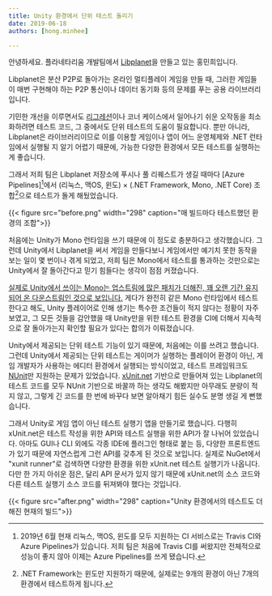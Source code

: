 ```yaml
---
title: Unity 환경에서 단위 테스트 돌리기
date: 2019-06-18
authors: [hong.minhee]

---
```


안녕하세요. 플라네타리움 개발팀에서 [Libplanet]을 만들고 있는 홍민희입니다.

Libplanet은 분산 P2P로 돌아가는 온라인 멀티플레이 게임을 만들 때,
그러한 게임들이 매번 구현해야 하는 P2P 통신이나 데이터 동기화 등의
문제를 푸는 공용 라이브러리입니다.

기민한 개선을 이루면서도 [리그레션]이나 코너 케이스에서
일어나기 쉬운 오작동을 최소화하려면 테스트 코드, 그 중에서도 단위 테스트의
도움이 필요합니다.  뿐만 아니라, Libplanet은 라이브러리이므로
이를 이용할 게임이나 앱이 어느 운영체제와 .NET 런타임에서 실행될
지 알기 어렵기 때문에, 가능한 다양한 환경에서 모든 테스트를 실행하는 게 좋습니다.

그래서 저희 팀은 Libplanet 저장소에 푸시나 풀 리퀘스트가 생길 때마다
[Azure Pipelines][^1]에서 (리눅스, 맥OS, 윈도) × (.NET Framework,
Mono, .NET Core) 조합[^2]으로 테스트가 돌게 해뒀었습니다.

{{< figure src="before.png" width="298" caption="매 빌드마다 테스트했던 환경의 조합">}}

처음에는 Unity가 Mono 런타임을 쓰기 때문에 이 정도로 충분하다고 생각했습니다.
그런데 Unity에서 Libplanet을 써서 게임을 만들다보니 게임에서만 예기치 못한 동작을
보는 일이 몇 번이나 겪게 되었고, 저희 팀은 Mono에서 테스트를 통과하는 것만으로는
Unity에서 잘 돌아간다고 믿기 힘들다는 생각이 점점 커졌습니다.

[실제로 Unity에서 쓰이는 Mono는 업스트림에 많은 패치가 더해진,
꽤 오랜 기간 유지되어 온 다운스트림인 것으로 보입니다.][3]
게다가 완전히 같은 Mono 런타임에서 테스트한다고 해도,
Unity 플레이어로 인해 생기는 특수한 조건들이 적지 않다는 정황이 자주 보였고,
그 모든 것들을 감안했을 때 Unity만을 위한 테스트 환경을 CI에 더해서
지속적으로 잘 돌아가는지 확인할 필요가 있다는 합의가 이뤄졌습니다.

Unity에서 제공되는 단위 테스트 기능이 있기 때문에, 처음에는 이를 쓰려고 했습니다.
그런데 Unity에서 제공되는 단위 테스트는 게이머가 실행하는 플레이어 환경이 아닌,
게임 개발자가 사용하는 에디터 환경에서 실행되는 방식이었고,
테스트 프레임워크도 [NUnit]만 지원하는 문제가 있었습니다.
[xUnit.net] 기반으로 만들어져 있는 Libplanet의 테스트 코드를 모두
NUnit 기반으로 바꿀까 하는 생각도 해봤지만 아무래도 분량이 적지 않고,
그렇게 긴 코드를 한 번에 바꾸다 보면 알아채기 힘든 실수도 분명
생길 게 뻔했습니다.

그래서 Unity로 게임 앱이 아닌 테스트 실행기 앱을 만들기로 했습니다.
다행히 xUnit.net은 테스트 작성을 위한 API와 테스트 실행을 위한 API가
잘 나뉘어 있었습니다. 아마도 GUI나 CLI 외에도 각종 IDE에 플러그인 형태로 붙는 등,
다양한 프론트엔드가 있기 때문에 자연스럽게 그런 API를 갖추게 된 것으로 보입니다.
실제로 NuGet에서 "xunit runner"로 검색하면 다양한 환경을 위한 xUnit.net
테스트 실행기가 나옵니다. 다만 한 가지 아쉬운 점은, 달리 API 문서가 있지 않기 때문에
xUnit.net의 소스 코드와 다른 테스트 실행기 소스 코드를 뒤져봐야 했다는 것입니다.

{{< figure src="after.png" width="298" caption="Unity 환경에서의 테스트도 더해진 현재의 빌드">}}

[Libplanet]: https://libplanet.io/
[리그레션]: https://en.wikipedia.org/wiki/Software_regression
[Azure Pipelines]: https://dev.azure.com/planetarium/libplanet/_build?definitionId=3
[3]: https://github.com/Unity-Technologies/mono
[NUnit]: https://nunit.org/
[xUnit.net]: https://xunit.net/

[^1]: 2019년 6월 현재 리눅스, 맥OS, 윈도를 모두 지원하는 CI 서비스로는 Travis CI와 Azure Pipelines가 있습니다. 저희 팀은 처음에 Travis CI를 써왔지만 전체적으로 성능이 좋지 않아 이제는 Azure Pipelines를 쓰게 됐습니다.
[^2]: .NET Framework는 윈도만 지원하기 때문에, 실제로는 9개의 환경이 아닌 7개의 환경에서 테스트하게 됩니다.
